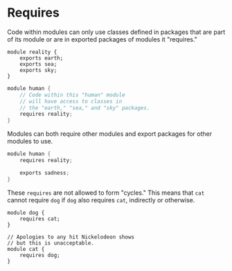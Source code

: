 # Requires

Code within modules can only use classes defined in packages
that are part of its module or are in exported packages of modules it
"requires."

```java,no_run
module reality {
    exports earth;
    exports sea;
    exports sky;
}
```

```java
module human {
    // Code within this "human" module
    // will have access to classes in
    // the "earth," "sea," and "sky" packages.
    requires reality;
}
```

Modules can both require other modules and
export packages for other modules to use.

```java
module human {
    requires reality;

    exports sadness;
}
```

These `requires` are not allowed to form "cycles."
This means that `cat` cannot require `dog` if `dog` also
requires `cat`, indirectly or otherwise.

```java,no_run
module dog {
    requires cat;
}
```

```java,no_run
// Apologies to any hit Nickelodeon shows
// but this is unacceptable.
module cat {
    requires dog;
}
```